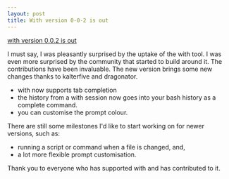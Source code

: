 ```yaml
---
layout: post
title: With version 0-0-2 is out
---
```


[with version 0.0.2 is out](https://github.com/mchav/with)

I must say, I was pleasantly surprised by the uptake of the with tool. I was even more surprised by the community that started to build around it. The contributions have been invaluable. The new version brings some new changes thanks to kalterfive and dragonator.

* with now supports tab completion
* the history from a with session now goes into your bash history as a complete command.
* you can customise the prompt colour.

There are still some milestones I'd like to start working on for newer versions, such as:

* running a script or command when a file is changed, and,
* a lot more flexible prompt customisation.

Thank you to everyone who has supported with and has contributed to it.